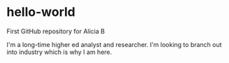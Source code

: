 # hello-world
First GitHub repository for Alicia B

I'm a long-time higher ed analyst and researcher. I'm looking to branch out into industry which is why I am here.
